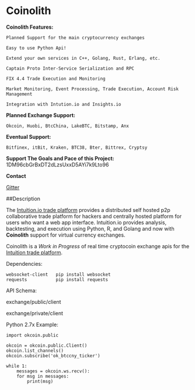 <head>
<meta name="google-translate-customization" content="f31da71bc0931632-6ef0cdc90c75472e-g1b3e94b8cfb8c5f4-13"></meta>
</head>

Coinolith
=========
<div id="google_translate_element"></div><script type="text/javascript">
function googleTranslateElementInit() {
  new google.translate.TranslateElement({pageLanguage: 'en', layout: google.translate.TranslateElement.FloatPosition.TOP_LEFT}, 'google_translate_element');
}
</script><script type="text/javascript" src="//translate.google.com/translate_a/element.js?cb=googleTranslateElementInit"></script>


**Coinolith Features:**

    Planned Support for the main cryptocurrency exchanges

    Easy to use Python Api!

    Extend your own services in C++, Golang, Rust, Erlang, etc.

    Captain Proto Inter-Service Serialization and RPC

    FIX 4.4 Trade Execution and Monitoring
    
    Market Monitoring, Event Processing, Trade Execution, Account Risk Management
    
    Integration with Intution.io and Insights.io


**Planned Exchange Support:**
    
    Okcoin, Huobi, BtcChina, LakeBTC, Bitstamp, Anx

**Eventual Support:**
    
    Bitfinex, itBit, Kraken, BTC38, Bter, Bittrex, Cryptsy

**Support The Goals and Pace of this Project:**
    1DM96cbGrBxDT2dLzsUxxD5AYi7k9Lto96
    

**Contact**

   [Gitter](https://gitter.im/BitTrade)
 



##Description

The [Intuition.io trade platform](https://github.com/intuition-io) provides a distributed self hosted p2p collaborative trade platform for hackers and centrally hosted platform for users who want a web app interface.   Intuition.io provides analysis, backtesting, and execution using Python, R, and Golang and now  with **Coinolith** support for virtual currency exchanges.

Coinolith is a *Work in Progress* of real time cryptocoin exchange apis for the [Intuition trade platform](https://github.com/intuition-io).


Dependencies:
   
    websocket-client   pip install websocket
    requests           pip install requests


API Schema:

   exchange/public/client

   exchange/private/client



Python 2.7x Example:

    import okcoin.public

    okcoin = okcoin.public.Client()
    okcoin.list_channels()
    okcoin.subscribe('ok_btccny_ticker')

    while 1:
        messages = okcoin.ws.recv():
        for msg in messages:
            print(msg)
        



    

